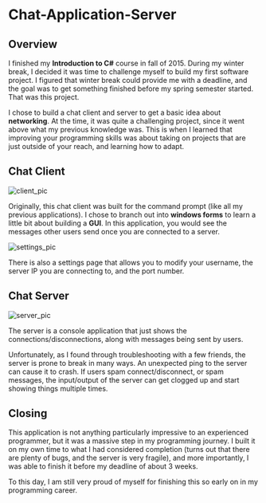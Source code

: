 # Chat-Application-Server

## Overview

I finished my **Introduction to C#** course in fall of 2015. During my winter break, I decided it was time to challenge myself to build my first software project. I figured that winter break could provide me with a deadline, and the goal was to get something finished before my spring semester started. That was this project.

I chose to build a chat client and server to get a basic idea about **networking**. At the time, it was quite a challenging project, since it went above what my previous knowledge was. This is when I learned that improving your programming skills was about taking on projects that are just outside of your reach, and learning how to adapt.

## Chat Client

![client_pic](http://i.imgur.com/UjfZkOL.png)

Originally, this chat client was built for the command prompt (like all my previous applications). I chose to branch out into **windows forms** to learn a little bit about building a **GUI**. In this application, you would see the messages other users send once you are connected to a server.

![settings_pic](http://i.imgur.com/2ngvesY.png)

There is also a settings page that allows you to modify your username, the server IP you are connecting to, and the port number.

## Chat Server

![server_pic](http://i.imgur.com/OkNIHXL.png)

The server is a console application that just shows the connections/disconnections, along with messages being sent by users.

Unfortunately, as I found through troubleshooting with a few friends, the server is prone to break in many ways. An unexpected ping to the server can cause it to crash. If users spam connect/disconnect, or spam messages, the input/output of the server can get clogged up and start showing things multiple times.

## Closing

This application is not anything particularly impressive to an experienced programmer, but it was a massive step in my programming journey. I built it on my own time to what I had considered completion (turns out that there are plenty of bugs, and the server is very fragile), and more importantly, I was able to finish it before my deadline of about 3 weeks.

To this day, I am still very proud of myself for finishing this so early on in my programming career.